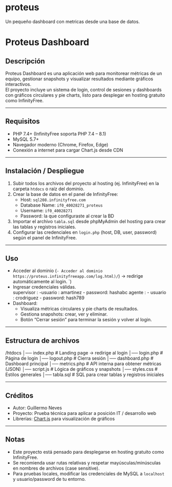 # proteus
Un pequeño dashboard con metricas desde una base de datos.

# Proteus Dashboard

## Descripción
Proteus Dashboard es una aplicación web para monitorear métricas de un equipo, gestionar snapshots y visualizar resultados mediante gráficos interactivos.  
El proyecto incluye un sistema de login, control de sesiones y dashboards con gráficos circulares y pie charts, listo para desplegar en hosting gratuito como InfinityFree.

---

## Requisitos
- PHP 7.4+ (InfinityFree soporta PHP 7.4 – 8.1)  
- MySQL 5.7+  
- Navegador moderno (Chrome, Firefox, Edge)  
- Conexión a internet para cargar Chart.js desde CDN  

---

## Instalación / Despliegue
1. Subir todos los archivos del proyecto al hosting (ej. InfinityFree) en la carpeta `htdocs` o raíz del dominio.  
2. Crear la base de datos en el panel de InfinityFree:
   - Host: `sql208.infinityfree.com`
   - Database Name: `if0_40028271_proteus`
   - Username: `if0_40028271`
   - Password: la que configuraste al crear la BD
3. Importar el archivo `tabla.sql` desde phpMyAdmin del hosting para crear las tablas y registros iniciales.  
4. Configurar las credenciales en `login.php` (host, DB, user, password) según el panel de InfinityFree.  

---

## Uso
- Acceder al dominio (`- Acceder al dominio https://proteus.infinityfreeapp.com/log.html)/`) → redirige automáticamente al login.  `) 
- Ingresar credenciales válidas.  
  supervisor : -usuario : amartinez - password: hashabc
  agente : - usuario : crodriguez - password: hash789
- Dashboard:
  - Visualiza métricas circulares y pie charts de resultados.  
  - Gestiona snapshots: crear, ver y eliminar.  
  - Botón “Cerrar sesión” para terminar la sesión y volver al login.  

---

## Estructura de archivos
/htdocs
│── index.php # Landing page → redirige al login
│── login.php # Página de login
│── logout.php # Cierra sesión
│── dashboard.php # Dashboard principal
│── metrics.php # API interna para obtener métricas (JSON)
│── script.js # Lógica de gráficos y snapshots
│── styles.css # Estilos generales
│── tabla.sql # SQL para crear tablas y registros iniciales

---

## Créditos
- Autor: Guillermo Neves  
- Proyecto: Prueba técnica para aplicar a posición IT / desarrollo web  
- Librerías: [Chart.js](https://www.chartjs.org/) para visualización de gráficos

---

## Notas
- Este proyecto está pensado para desplegarse en hosting gratuito como InfinityFree.  
- Se recomienda usar rutas relativas y respetar mayúsculas/minúsculas en nombres de archivos (case sensitive).  
- Para pruebas locales, modificar las credenciales de MySQL a `localhost` y usuario/password de tu entorno.
